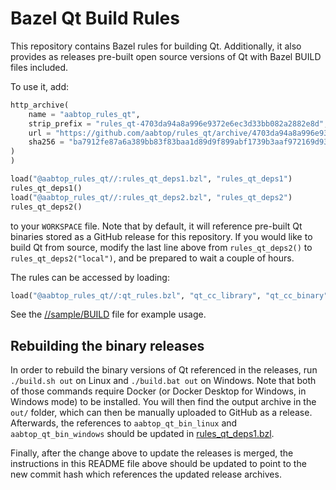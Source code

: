 # Bazel Qt Build Rules

This repository contains Bazel rules for building Qt.  Additionally, it also
provides as releases pre-built open source versions of Qt with Bazel BUILD
files included.

To use it, add:

```python
http_archive(
    name = "aabtop_rules_qt",
    strip_prefix = "rules_qt-4703da94a8a996e9372e6ec3d33bb082a2882e8d",
    url = "https://github.com/aabtop/rules_qt/archive/4703da94a8a996e9372e6ec3d33bb082a2882e8d.zip",
    sha256 = "ba7912fe87a6a389bb83f83baa1d89d9f899abf1739b3aaf972169d934da6c9b",
)
)

load("@aabtop_rules_qt//:rules_qt_deps1.bzl", "rules_qt_deps1")
rules_qt_deps1()
load("@aabtop_rules_qt//:rules_qt_deps2.bzl", "rules_qt_deps2")
rules_qt_deps2()
```

to your `WORKSPACE` file. Note that by default, it will reference pre-built
Qt binaries stored as a GitHub release for this repository. If you would like
to build Qt from source, modify the last line above from `rules_qt_deps2()` to
`rules_qt_deps2("local")`, and be prepared to wait a couple of hours.


The rules can be accessed by loading:

```python
load("@aabtop_rules_qt//:qt_rules.bzl", "qt_cc_library", "qt_cc_binary", "qt_resource")
```

See the [//sample/BUILD](sample/BUILD) file for example usage.


## Rebuilding the binary releases

In order to rebuild the binary versions of Qt referenced in the releases,
run `./build.sh out` on Linux and `./build.bat out`
on Windows. Note that both of those commands require Docker (or Docker Desktop
for Windows, in Windows mode) to be installed. You will then find the output
archive in the `out/` folder, which can then be manually uploaded to GitHub as a
release. Afterwards, the references to `aabtop_qt_bin_linux` and
`aabtop_qt_bin_windows` should be updated in
[rules_qt_deps1.bzl](rules_qt_deps1.bzl).

Finally, after the change above to update the releases is merged, the
instructions in this README file above should be updated to point to the
new commit hash which references the updated release archives.
